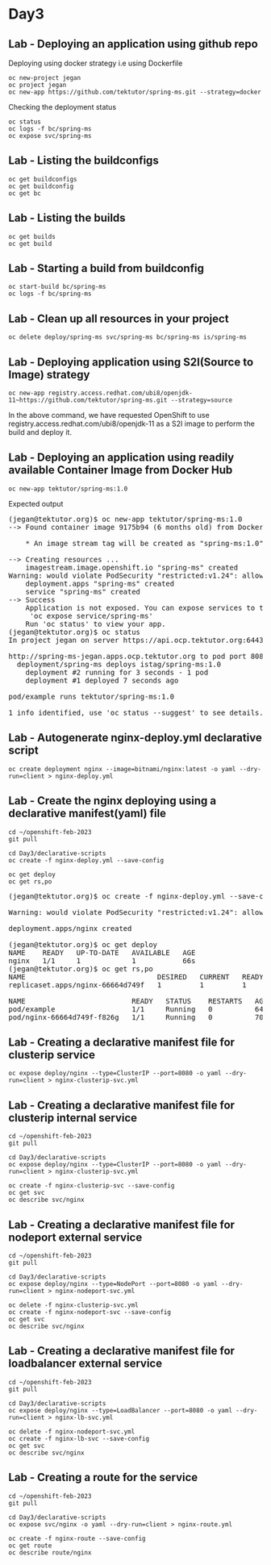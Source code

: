 # Day3

## Lab - Deploying an application using github repo

Deploying using docker strategy i.e using Dockerfile
```
oc new-project jegan
oc project jegan
oc new-app https://github.com/tektutor/spring-ms.git --strategy=docker
```

Checking the deployment status
```
oc status
oc logs -f bc/spring-ms 
oc expose svc/spring-ms
```

## Lab - Listing the buildconfigs
```
oc get buildconfigs
oc get buildconfig
oc get bc
```

## Lab - Listing the builds
```
oc get builds
oc get build
```

## Lab - Starting a build from buildconfig
```
oc start-build bc/spring-ms
oc logs -f bc/spring-ms
```

## Lab - Clean up all resources in your project
```
oc delete deploy/spring-ms svc/spring-ms bc/spring-ms is/spring-ms
```

## Lab - Deploying application using S2I(Source to Image) strategy
```
oc new-app registry.access.redhat.com/ubi8/openjdk-11~https://github.com/tektutor/spring-ms.git --strategy=source
```
In the above command, we have requested OpenShift to use registry.access.redhat.com/ubi8/openjdk-11 as a S2I image to perform the build and deploy it.

## Lab - Deploying an application using readily available Container Image from Docker Hub
```
oc new-app tektutor/spring-ms:1.0
```

Expected output
<pre>
(jegan@tektutor.org)$ oc new-app tektutor/spring-ms:1.0
--> Found container image 9175b94 (6 months old) from Docker Hub for "tektutor/spring-ms:1.0"

    * An image stream tag will be created as "spring-ms:1.0" that will track this image

--> Creating resources ...
    imagestream.image.openshift.io "spring-ms" created
Warning: would violate PodSecurity "restricted:v1.24": allowPrivilegeEscalation != false (container "spring-ms" must set securityContext.allowPrivilegeEscalation=false), unrestricted capabilities (container "spring-ms" must set securityContext.capabilities.drop=["ALL"]), runAsNonRoot != true (pod or container "spring-ms" must set securityContext.runAsNonRoot=true), seccompProfile (pod or container "spring-ms" must set securityContext.seccompProfile.type to "RuntimeDefault" or "Localhost")
    deployment.apps "spring-ms" created
    service "spring-ms" created
--> Success
    Application is not exposed. You can expose services to the outside world by executing one or more of the commands below:
     'oc expose service/spring-ms' 
    Run 'oc status' to view your app.
(jegan@tektutor.org)$ oc status
In project jegan on server https://api.ocp.tektutor.org:6443

http://spring-ms-jegan.apps.ocp.tektutor.org to pod port 8080-tcp (svc/spring-ms)
  deployment/spring-ms deploys istag/spring-ms:1.0 
    deployment #2 running for 3 seconds - 1 pod
    deployment #1 deployed 7 seconds ago

pod/example runs tektutor/spring-ms:1.0

1 info identified, use 'oc status --suggest' to see details.
</pre>

## Lab - Autogenerate nginx-deploy.yml declarative script
```
oc create deployment nginx --image=bitnami/nginx:latest -o yaml --dry-run=client > nginx-deploy.yml
```

## Lab - Create the nginx deploying using a declarative manifest(yaml) file
```
cd ~/openshift-feb-2023
git pull

cd Day3/declarative-scripts
oc create -f nginx-deploy.yml --save-config

oc get deploy
oc get rs,po
```

<pre>
(jegan@tektutor.org)$ oc create -f nginx-deploy.yml --save-config

Warning: would violate PodSecurity "restricted:v1.24": allowPrivilegeEscalation != false (container "nginx" must set securityContext.allowPrivilegeEscalation=false), unrestricted capabilities (container "nginx" must set securityContext.capabilities.drop=["ALL"]), runAsNonRoot != true (pod or container "nginx" must set securityContext.runAsNonRoot=true), seccompProfile (pod or container "nginx" must set securityContext.seccompProfile.type to "RuntimeDefault" or "Localhost")

deployment.apps/nginx created

(jegan@tektutor.org)$ oc get deploy
NAME    READY   UP-TO-DATE   AVAILABLE   AGE
nginx   1/1     1            1           66s
(jegan@tektutor.org)$ oc get rs,po
NAME                               DESIRED   CURRENT   READY   AGE
replicaset.apps/nginx-66664d749f   1         1         1       70s

NAME                         READY   STATUS    RESTARTS   AGE
pod/example                  1/1     Running   0          64m
pod/nginx-66664d749f-f826g   1/1     Running   0          70s
</pre>

## Lab - Creating a declarative manifest file for clusterip service
```
oc expose deploy/nginx --type=ClusterIP --port=8080 -o yaml --dry-run=client > nginx-clusterip-svc.yml
```

## Lab - Creating a declarative manifest file for clusterip internal service
```
cd ~/openshift-feb-2023
git pull

cd Day3/declarative-scripts
oc expose deploy/nginx --type=ClusterIP --port=8080 -o yaml --dry-run=client > nginx-clusterip-svc.yml

oc create -f nginx-clusterip-svc --save-config
oc get svc
oc describe svc/nginx
```

## Lab - Creating a declarative manifest file for nodeport external service
```
cd ~/openshift-feb-2023
git pull

cd Day3/declarative-scripts
oc expose deploy/nginx --type=NodePort --port=8080 -o yaml --dry-run=client > nginx-nodeport-svc.yml

oc delete -f nginx-clusterip-svc.yml
oc create -f nginx-nodeport-svc --save-config
oc get svc
oc describe svc/nginx
```

## Lab - Creating a declarative manifest file for loadbalancer external service
```
cd ~/openshift-feb-2023
git pull

cd Day3/declarative-scripts
oc expose deploy/nginx --type=LoadBalancer --port=8080 -o yaml --dry-run=client > nginx-lb-svc.yml

oc delete -f nginx-nodeport-svc.yml
oc create -f nginx-lb-svc --save-config
oc get svc
oc describe svc/nginx
```

## Lab - Creating a route for the service
```
cd ~/openshift-feb-2023
git pull

cd Day3/declarative-scripts
oc expose svc/nginx -o yaml --dry-run=client > nginx-route.yml

oc create -f nginx-route --save-config
oc get route
oc describe route/nginx
```
